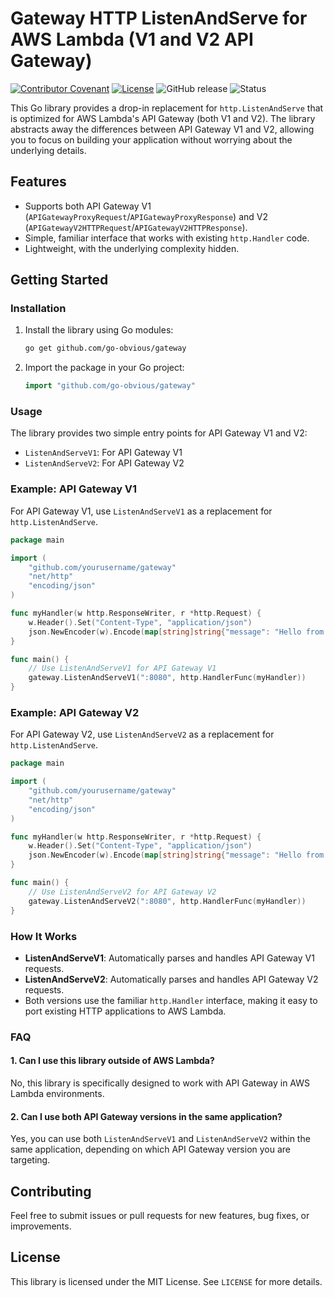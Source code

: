 # Gateway HTTP ListenAndServe for AWS Lambda (V1 and V2 API Gateway)

[![Contributor Covenant](https://img.shields.io/badge/Contributor%20Covenant-2.1-4baaaa.svg)](CODE-OF-CONDUCT.md)
[![License](https://img.shields.io/badge/License-Apache%202.0-blue.svg)](LICENSE)
![GitHub release](https://img.shields.io/github/release/go-obvious/gateway.svg)
![Status](https://img.shields.io/badge/status-stable-green.svg)

This Go library provides a drop-in replacement for `http.ListenAndServe` that is optimized for AWS Lambda's API Gateway (both V1 and V2). The library abstracts away the differences between API Gateway V1 and V2, allowing you to focus on building your application without worrying about the underlying details.

## Features

- Supports both API Gateway V1 (`APIGatewayProxyRequest`/`APIGatewayProxyResponse`) and V2 (`APIGatewayV2HTTPRequest`/`APIGatewayV2HTTPResponse`).
- Simple, familiar interface that works with existing `http.Handler` code.
- Lightweight, with the underlying complexity hidden.

## Getting Started

### Installation

1. Install the library using Go modules:

    ```bash
    go get github.com/go-obvious/gateway
    ```

2. Import the package in your Go project:

    ```go
    import "github.com/go-obvious/gateway"
    ```

### Usage

The library provides two simple entry points for API Gateway V1 and V2:

* `ListenAndServeV1`: For API Gateway V1
* `ListenAndServeV2`: For API Gateway V2

### Example: API Gateway V1

For API Gateway V1, use `ListenAndServeV1` as a replacement for `http.ListenAndServe`.

```go
package main

import (
    "github.com/yourusername/gateway"
    "net/http"
    "encoding/json"
)

func myHandler(w http.ResponseWriter, r *http.Request) {
    w.Header().Set("Content-Type", "application/json")
    json.NewEncoder(w).Encode(map[string]string{"message": "Hello from V1 API Gateway!"})
}

func main() {
    // Use ListenAndServeV1 for API Gateway V1
    gateway.ListenAndServeV1(":8080", http.HandlerFunc(myHandler))
}
```

### Example: API Gateway V2

For API Gateway V2, use `ListenAndServeV2` as a replacement for `http.ListenAndServe`.

```go
package main

import (
    "github.com/yourusername/gateway"
    "net/http"
    "encoding/json"
)

func myHandler(w http.ResponseWriter, r *http.Request) {
    w.Header().Set("Content-Type", "application/json")
    json.NewEncoder(w).Encode(map[string]string{"message": "Hello from V2 API Gateway!"})
}

func main() {
    // Use ListenAndServeV2 for API Gateway V2
    gateway.ListenAndServeV2(":8080", http.HandlerFunc(myHandler))
}
```

### How It Works

- **ListenAndServeV1**: Automatically parses and handles API Gateway V1 requests.
- **ListenAndServeV2**: Automatically parses and handles API Gateway V2 requests.
- Both versions use the familiar `http.Handler` interface, making it easy to port existing HTTP applications to AWS Lambda.

### FAQ

#### 1. Can I use this library outside of AWS Lambda?

No, this library is specifically designed to work with API Gateway in AWS Lambda environments.

#### 2. Can I use both API Gateway versions in the same application?

Yes, you can use both `ListenAndServeV1` and `ListenAndServeV2` within the same application, depending on which API Gateway version you are targeting.

## Contributing

Feel free to submit issues or pull requests for new features, bug fixes, or improvements.

## License

This library is licensed under the MIT License. See `LICENSE` for more details.
